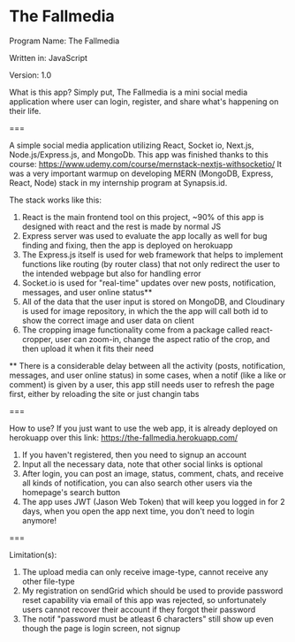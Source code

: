 # The Fallmedia
Program Name: The Fallmedia

Written in: JavaScript

Version: 1.0

What is this app?
Simply put, The Fallmedia is a mini social media application where user can login, register, and share what's happening on their life.

===

A simple social media application utilizing React, Socket io, Next.js, Node.js/Express.js, and MongoDb.
This app was finished thanks to this course: https://www.udemy.com/course/mernstack-nextjs-withsocketio/
It was a very important warmup on developing MERN (MongoDB, Express, React, Node) stack in my internship program at Synapsis.id.

The stack works like this:
1. React is the main frontend tool on this project, ~90% of this app is designed with react and the rest is made by normal JS
2. Express server was used to evaluate the app locally as well for bug finding and fixing, then the app is deployed on herokuapp
3. The Express.js itself is used for web framework that helps to implement functions like routing (by router class) that not only redirect the user to the intended webpage but also for handling error
4. Socket.io is used for "real-time" updates over new posts, notification, messages, and user online status**
5. All of the data that the user input is stored on MongoDB, and Cloudinary is used for image repository, in which the the app will call both id to show the correct image and user data on client
6. The cropping image functionality come from a package called react-cropper, user can zoom-in, change the aspect ratio of the crop, and then upload it when it fits their need

** There is a considerable delay between all the activity (posts, notification, messages, and user online status) in some cases, when a notif (like a like or comment) is given by a user, this app still needs user to refresh the page first, either by reloading the site or just changin tabs

===

How to use?
If you just want to use the web app, it is already deployed on herokuapp over this link: https://the-fallmedia.herokuapp.com/
1. If you haven't registered, then you need to signup an account
2. Input all the necessary data, note that other social links is optional
3. After login, you can post an image, status, comment, chats, and receive all kinds of notification, you can also search other users via the homepage's search button
4. The app uses JWT (Jason Web Token) that will keep you logged in for 2 days, when you open the app next time, you don't need to login anymore!

===

Limitation(s):

1. The upload media can only receive image-type, cannot receive any other file-type
2. My registration on sendGrid which should be used to provide password reset capability via email of this app was rejected, so unfortunately users cannot recover their account if they forgot their password
3. The notif "password must be atleast 6 characters" still show up even though the page is login screen, not signup
